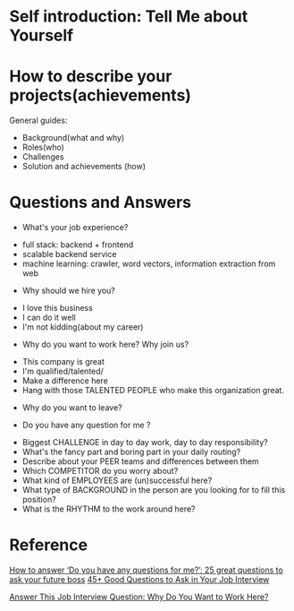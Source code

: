 
Self introduction: Tell Me about Yourself
=========================================

How to describe your projects(achievements)
===========================================
General guides:
- Background(what and why)
- Roles(who)
- Challenges
- Solution and achievements (how)


Questions and Answers
=====================

* What's your job experience?
- full stack: backend + frontend 
- scalable backend service
- machine learning: crawler, word vectors, information extraction from web

* Why should we hire you?
- I love this business
- I can do it well
- I'm not kidding(about my career)

* Why do you want to work here? Why join us?
- This company is great
- I'm qualified/talented/
- Make a difference here
- Hang with those TALENTED PEOPLE who make this organization great. 

* Why do you want to leave?

* Do you have any question for me ?
- Biggest CHALLENGE in day to day work, day to day responsibility?
- What's the fancy part and boring part in your daily routing?
- Describe about your PEER teams and differences between them
- Which COMPETITOR do you worry about?
- What kind of EMPLOYEES are (un)successful here?
- What type of BACKGROUND in the person are you looking for to fill this position?
- What is the RHYTHM to the work around here? 


Reference
=========
[How to answer ‘Do you have any questions for me?’: 25 great questions to ask your future boss](https://medium.com/the-mission/how-to-answer-do-you-have-any-questions-for-me-25-great-questions-to-ask-your-future-boss-dc00c45813c)
[45+ Good Questions to Ask in Your Job Interview](https://www.job-hunt.org/onlinejobsearchguide/article_job_interview_questions.shtml)

[Answer This Job Interview Question: Why Do You Want to Work Here?](https://www.job-hunt.org/job_interviews/answering-why-work-here-question.shtml)
